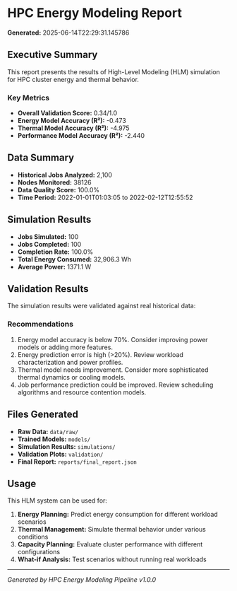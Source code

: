 
# HPC Energy Modeling Report

**Generated:** 2025-06-14T22:29:31.145786

## Executive Summary

This report presents the results of High-Level Modeling (HLM) simulation for HPC cluster energy and thermal behavior.

### Key Metrics

- **Overall Validation Score:** 0.34/1.0
- **Energy Model Accuracy (R²):** -0.473
- **Thermal Model Accuracy (R²):** -4.975
- **Performance Model Accuracy (R²):** -2.440

## Data Summary

- **Historical Jobs Analyzed:** 2,100
- **Nodes Monitored:** 38126
- **Data Quality Score:** 100.0%
- **Time Period:** 2022-01-01T01:03:05 to 2022-02-12T12:55:52

## Simulation Results

- **Jobs Simulated:** 100
- **Jobs Completed:** 100
- **Completion Rate:** 100.0%
- **Total Energy Consumed:** 32,906.3 Wh
- **Average Power:** 1371.1 W

## Validation Results

The simulation results were validated against real historical data:

### Recommendations

1. Energy model accuracy is below 70%. Consider improving power models or adding more features.
2. Energy prediction error is high (>20%). Review workload characterization and power profiles.
3. Thermal model needs improvement. Consider more sophisticated thermal dynamics or cooling models.
4. Job performance prediction could be improved. Review scheduling algorithms and resource contention models.


## Files Generated

- **Raw Data:** `data/raw/`
- **Trained Models:** `models/`
- **Simulation Results:** `simulations/`
- **Validation Plots:** `validation/`
- **Final Report:** `reports/final_report.json`

## Usage

This HLM system can be used for:

1. **Energy Planning:** Predict energy consumption for different workload scenarios
2. **Thermal Management:** Simulate thermal behavior under various conditions
3. **Capacity Planning:** Evaluate cluster performance with different configurations
4. **What-if Analysis:** Test scenarios without running real workloads

---

*Generated by HPC Energy Modeling Pipeline v1.0.0*
